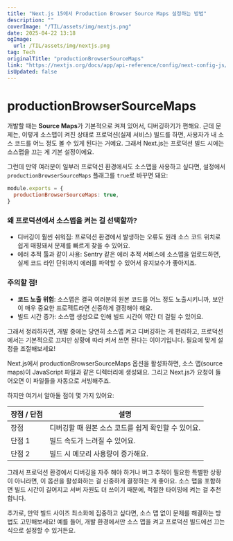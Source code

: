 ```yaml
---
title: "Next.js 15에서 Production Browser Source Maps 설정하는 방법"
description: ""
coverImage: "/TIL/assets/img/nextjs.png"
date: 2025-04-22 13:18
ogImage: 
  url: /TIL/assets/img/nextjs.png
tag: Tech
originalTitle: "productionBrowserSourceMaps"
link: "https://nextjs.org/docs/app/api-reference/config/next-config-js/productionBrowserSourceMaps"
isUpdated: false
---
```



# productionBrowserSourceMaps

개발할 때는 **Source Maps**가 기본적으로 켜져 있어서, 디버깅하기가 편해요. 근데 문제는, 이렇게 소스맵이 켜진 상태로 프로덕션(실제 서비스) 빌드를 하면, 사용자가 내 소스 코드를 어느 정도 볼 수 있게 된다는 거예요. 그래서 Next.js는 프로덕션 빌드 시에는 소스맵을 끄는 게 기본 설정이에요.

그런데 만약 여러분이 일부러 프로덕션 환경에서도 소스맵을 사용하고 싶다면, 설정에서 `productionBrowserSourceMaps` 플래그를 `true`로 바꾸면 돼요:

```js
module.exports = {
  productionBrowserSourceMaps: true,
}
```

### 왜 프로덕션에서 소스맵을 켜는 걸 선택할까?

- 디버깅이 훨씬 쉬워짐: 프로덕션 환경에서 발생하는 오류도 원래 소스 코드 위치로 쉽게 매핑돼서 문제를 빠르게 찾을 수 있어요.
- 에러 추적 툴과 같이 사용: Sentry 같은 에러 추적 서비스에 소스맵을 업로드하면, 실제 코드 라인 단위까지 에러를 파악할 수 있어서 유지보수가 좋아지죠.

### 주의할 점!

- **코드 노출 위험**: 소스맵은 결국 여러분의 원본 코드를 어느 정도 노출시키니까, 보안이 매우 중요한 프로젝트라면 신중하게 결정해야 해요.
- 빌드 시간 증가: 소스맵 생성으로 인해 빌드 시간이 약간 더 걸릴 수 있어요.

그래서 정리하자면, 개발 중에는 당연히 소스맵 켜고 디버깅하는 게 편리하고, 프로덕션에서는 기본적으로 끄지만 상황에 따라 켜서 쓰면 된다는 이야기입니다. 필요에 맞게 설정을 조절해보세요!

<!-- TIL 수평 -->
<ins class="adsbygoogle"
     style="display:block"
     data-ad-client="ca-pub-4877378276818686"
     data-ad-slot="1549334788"
     data-ad-format="auto"
     data-full-width-responsive="true"></ins>
<script>
(adsbygoogle = window.adsbygoogle || []).push({});
</script>

Next.js에서 productionBrowserSourceMaps 옵션을 활성화하면, 소스 맵(source maps)이 JavaScript 파일과 같은 디렉터리에 생성돼요. 그리고 Next.js가 요청이 들어오면 이 파일들을 자동으로 서빙해주죠.

하지만 여기서 알아둘 점이 몇 가지 있어요:

| 장점 / 단점          | 설명                                         |
|------------------|--------------------------------------------|
| 장점                | 디버깅할 때 원본 소스 코드를 쉽게 확인할 수 있어요.      |
| 단점 1             | 빌드 속도가 느려질 수 있어요.                         |
| 단점 2             | 빌드 시 메모리 사용량이 증가해요.                       |

그래서 프로덕션 환경에서 디버깅을 자주 해야 하거나 버그 추적이 필요한 특별한 상황이 아니라면, 이 옵션을 활성화하는 걸 신중하게 결정하는 게 좋아요. 소스 맵을 포함하면 빌드 시간이 길어지고 서버 자원도 더 쓰이기 때문에, 적절한 타이밍에 켜는 걸 추천합니다.

추가로, 만약 빌드 사이즈 최소화에 집중하고 싶다면, 소스 맵 없이 문제를 해결하는 방법도 고민해보세요! 예를 들어, 개발 환경에서만 소스 맵을 켜고 프로덕션 빌드에선 끄는 식으로 설정할 수 있거든요.